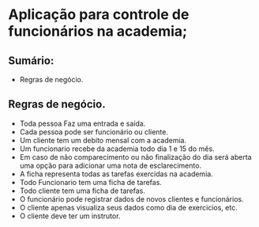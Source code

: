 # Aplicação para controle de funcionários na academia;

## Sumário:
- Regras de negócio.

## Regras de negócio.

- Toda pessoa Faz uma entrada e saída.
- Cada pessoa pode ser funcionário ou cliente.
- Um cliente tem um debito mensal com a academia.
- Um funcionario recebe da academia todo dia 1 e 15 do mês.
- Em caso de não comparecimento ou não finalização do dia será aberta uma opção para adicionar uma nota de esclarecimento.
- A ficha representa todas as tarefas exercidas na academia.
- Todo Funcionario tem uma ficha de tarefas.
- Todo cliente tem uma ficha de tarefas.
- O funcionário pode registrar dados de novos clientes e funcionários.
- O cliente apenas visualiza seus dados como dia de exercicios, etc.
- O cliente deve ter um instrutor.
